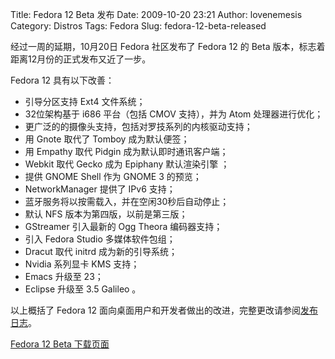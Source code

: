 Title: Fedora 12 Beta 发布
Date: 2009-10-20 23:21
Author: lovenemesis
Category: Distros
Tags: Fedora
Slug: fedora-12-beta-released

经过一周的延期，10月20日 Fedora 社区发布了 Fedora 12 的 Beta
版本，标志着距离12月份的正式发布又近了一步。

Fedora 12 具有以下改善：

-   引导分区支持 Ext4 文件系统；
-   32位架构基于 i686 平台（包括 CMOV 支持），并为 Atom 处理器进行优化；
-   更广泛的的摄像头支持，包括对罗技系列的内核驱动支持；
-   用 Gnote 取代了 Tomboy 成为默认便签；
-   用 Empathy 取代 Pidgin 成为默认即时通讯客户端；
-   Webkit 取代 Gecko 成为 Epiphany 默认渲染引擎 ；
-   提供 GNOME Shell 作为 GNOME 3 的预览；
-   NetworkManager 提供了 IPv6 支持；
-   蓝牙服务将以按需载入，并在空闲30秒后自动停止；
-   默认 NFS 版本为第四版，以前是第三版；
-   GStreamer 引入最新的 Ogg Theora 编码器支持；
-   引入 Fedora Studio 多媒体软件包组；
-   Dracut 取代 initrd 成为新的引导系统；
-   Nvidia 系列显卡 KMS 支持；
-   Emacs 升级至 23；
-   Eclipse 升级至 3.5 Galileo 。

以上概括了 Fedora 12
面向桌面用户和开发者做出的改进，完整更改请参阅[发布日志](http://docs.fedoraproject.org/release-notes/f12/en-US/html/index.html)。

[Fedora 12 Beta 下载页面](https://fedoraproject.org/get-prerelease)
